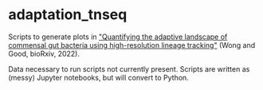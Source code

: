 # adaptation_tnseq

Scripts to generate plots in ["Quantifying the adaptive landscape of commensal gut bacteria using high-resolution lineage tracking"](https://www.biorxiv.org/content/10.1101/2022.05.13.491573v1) (Wong and Good, bioRxiv, 2022).

Data necessary to run scripts not currently present.
Scripts are written as (messy) Jupyter notebooks, but will convert to Python.


